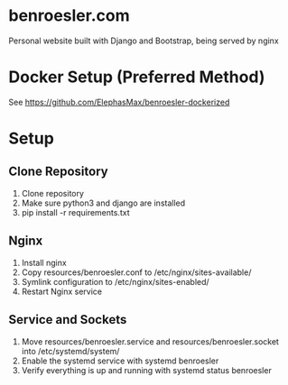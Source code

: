 # benroesler.com
Personal website built with Django and Bootstrap, being served by nginx

# Docker Setup (Preferred Method)
See https://github.com/ElephasMax/benroesler-dockerized

# Setup

## Clone Repository
1.  Clone repository 
2.  Make sure python3 and django are installed
3.  pip install -r requirements.txt


## Nginx
1. Install nginx
2. Copy resources/benroesler.conf to /etc/nginx/sites-available/
3. Symlink configuration to /etc/nginx/sites-enabled/
4. Restart Nginx service


## Service and Sockets
1. Move resources/benroesler.service and resources/benroesler.socket into /etc/systemd/system/
2. Enable the systemd service with systemd benroesler
3. Verify everything is up and running with systemd status benroesler
